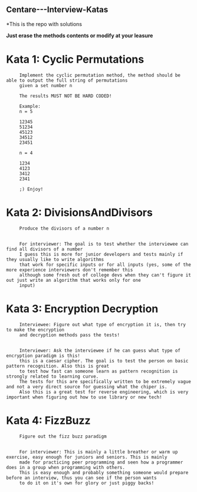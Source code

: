 ## Centare---Interview-Katas



*This is the repo with solutions

**Just erase the methods contents or modify at your leasure**



# Kata 1: Cyclic Permutations

         Implement the cyclic permutation method, the method should be able to output the full string of permutations
         given a set number n
        
         The results MUST NOT BE HARD CODED!
        
         Example:
         n = 5
        
         12345
         51234
         45123
         34512
         23451
        
         n = 4
        
         1234
         4123
         3412
         2341
        
         ;) Enjoy!
		 
		 
		 
# Kata 2: DivisionsAndDivisors

         Produce the divisors of a number n
        
        
         For interviewer: The goal is to test whether the interviewee can find all divisors of a number
         I guess this is more for junior developers and tests mainly if they usually like to write algorithms
         that work for specific inputs or for all inputs (yes, some of the more experience interviewers don't remember this
         although some fresh out of college devs when they can't figure it out just write an algorithm that works only for one
         input)
		 
		 

# Kata 3: Encryption Decryption

         Interviewee: Figure out what type of encryption it is, then try to make the encryption
         and decryption methods pass the tests!
        
         
         Interviewer: Ask the interviewee if he can guess what type of encryption paradigm is this!
         this is a caesar cipher. The goal is to test the person on basic pattern recognition. Also this is great
         to test how fast can someone learn as pattern recognition is strongly related to learning curve.
         The tests for this are specifically written to be extremely vague and not a very direct source for guessing what the chiper is.
         Also this is a great test for reverse engineering, which is very important when figuring out how to use library or new tech!

		
		
		
# Kata 4: FizzBuzz

         Figure out the fizz buzz paradigm
        
        
         For interviewer: This is mainly a little breather or warm up exercise, easy enough for juniors and seniors. This is mainly
         made for practicing peer programming and seen how a programmer does in a group when programming with others.
         This is easy enough and probably something someone would prepare before an interview, thus you can see if the person wants
         to do it on it's own for glory or just piggy backs!